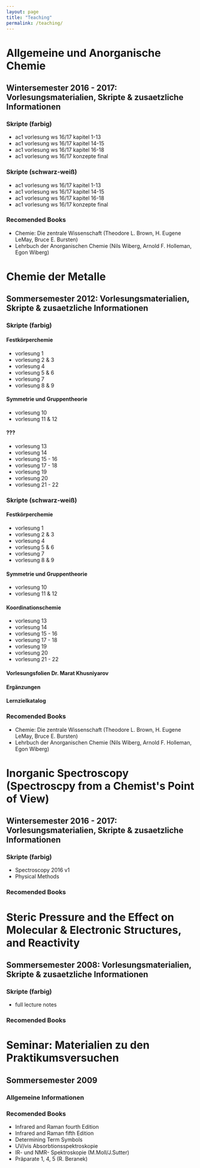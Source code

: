 ```yaml
---
layout: page
title: "Teaching"
permalink: /teaching/
---
```



# Allgemeine und Anorganische Chemie

## Wintersemester 2016 - 2017: Vorlesungsmaterialien, Skripte & zusaetzliche Informationen 

### Skripte (farbig)

- ac1 vorlesung ws 16/17 kapitel 1-13
- ac1 vorlesung ws 16/17 kapitel 14-15
- ac1 vorlesung ws 16/17 kapitel 16-18
- ac1 vorlesung ws 16/17 konzepte final

### Skripte (schwarz-weiß)

- ac1 vorlesung ws 16/17 kapitel 1-13
- ac1 vorlesung ws 16/17 kapitel 14-15
- ac1 vorlesung ws 16/17 kapitel 16-18
- ac1 vorlesung ws 16/17 konzepte final

### Recomended Books

- Chemie: Die zentrale Wissenschaft (Theodore L. Brown,‎ H. Eugene LeMay,‎ Bruce E. Bursten)
- Lehrbuch der Anorganischen Chemie (Nils Wiberg, Arnold F. Holleman,‎ Egon Wiberg)


# Chemie der Metalle

## Sommersemester 2012: Vorlesungsmaterialien, Skripte & zusaetzliche Informationen 

### Skripte (farbig)

#### Festkörperchemie

- vorlesung 1
- vorlesung 2 & 3
- vorlesung 4
- vorlesung 5 & 6
- vorlesung 7
- vorlesung 8 & 9

#### Symmetrie und Gruppentheorie

- vorlesung 10
- vorlesung 11 & 12

#### ???

- vorlesung 13
- vorlesung 14
- vorlesung 15 - 16
- vorlesung 17 - 18
- vorlesung 19
- vorlesung 20
- vorlesung 21 - 22



### Skripte (schwarz-weiß)

#### Festkörperchemie

- vorlesung 1
- vorlesung 2 & 3
- vorlesung 4
- vorlesung 5 & 6
- vorlesung 7
- vorlesung 8 & 9

#### Symmetrie und Gruppentheorie

- vorlesung 10
- vorlesung 11 & 12

#### Koordinationschemie

- vorlesung 13
- vorlesung 14
- vorlesung 15 - 16
- vorlesung 17 - 18
- vorlesung 19
- vorlesung 20
- vorlesung 21 - 22

#### Vorlesungsfolien Dr. Marat Khusniyarov

#### Ergänzungen

#### Lernzielkatalog

### Recomended Books

- Chemie: Die zentrale Wissenschaft (Theodore L. Brown,‎ H. Eugene LeMay,‎ Bruce E. Bursten)
- Lehrbuch der Anorganischen Chemie (Nils Wiberg, Arnold F. Holleman,‎ Egon Wiberg)

# Inorganic Spectroscopy (Spectroscpy from a Chemist's Point of View)

## Wintersemester 2016 - 2017: Vorlesungsmaterialien, Skripte & zusaetzliche Informationen

### Skripte (farbig)

- Spectroscopy 2016 v1
- Physical Methods

### Recomended Books


#  Steric Pressure and the Effect on Molecular & Electronic Structures, and Reactivity

## Sommersemester 2008: Vorlesungsmaterialien, Skripte & zusaetzliche Informationen

### Skripte (farbig)

- full lecture notes

### Recomended Books

# Seminar: Materialien zu den Praktikumsversuchen

## Sommersemester 2009

### Allgemeine Informationen

### Recomended Books
- Infrared and Raman fourth Edition
- Infrared and Raman fifth Edition
- Determining Term Symbols
- UV/vis Absorbtionsspektroskopie
- IR- und NMR- Spektroskopie (M.Moll/J.Sutter)
- Präparate 1, 4, 5 (R. Beranek)



